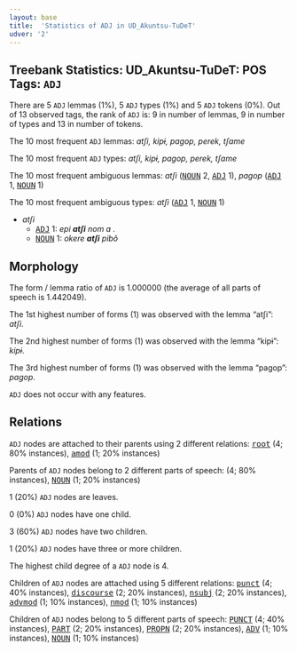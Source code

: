 ```yaml
---
layout: base
title:  'Statistics of ADJ in UD_Akuntsu-TuDeT'
udver: '2'
---
```


## Treebank Statistics: UD_Akuntsu-TuDeT: POS Tags: `ADJ`

There are 5 `ADJ` lemmas (1%), 5 `ADJ` types (1%) and 5 `ADJ` tokens (0%).
Out of 13 observed tags, the rank of `ADJ` is: 9 in number of lemmas, 9 in number of types and 13 in number of tokens.

The 10 most frequent `ADJ` lemmas: <em>atʃi, kipɨ, pagop, perek, tʃame</em>

The 10 most frequent `ADJ` types:  <em>atʃi, kipɨ, pagop, perek, tʃame</em>

The 10 most frequent ambiguous lemmas: <em>atʃi</em> (<tt><a href="aqz_tudet-pos-NOUN.html">NOUN</a></tt> 2, <tt><a href="aqz_tudet-pos-ADJ.html">ADJ</a></tt> 1), <em>pagop</em> (<tt><a href="aqz_tudet-pos-ADJ.html">ADJ</a></tt> 1, <tt><a href="aqz_tudet-pos-NOUN.html">NOUN</a></tt> 1)

The 10 most frequent ambiguous types:  <em>atʃi</em> (<tt><a href="aqz_tudet-pos-ADJ.html">ADJ</a></tt> 1, <tt><a href="aqz_tudet-pos-NOUN.html">NOUN</a></tt> 1)


* <em>atʃi</em>
  * <tt><a href="aqz_tudet-pos-ADJ.html">ADJ</a></tt> 1: <em>epi <b>atʃi</b> nom a .</em>
  * <tt><a href="aqz_tudet-pos-NOUN.html">NOUN</a></tt> 1: <em>okere <b>atʃi</b> pibõ</em>

## Morphology

The form / lemma ratio of `ADJ` is 1.000000 (the average of all parts of speech is 1.442049).

The 1st highest number of forms (1) was observed with the lemma “atʃi”: <em>atʃi</em>.

The 2nd highest number of forms (1) was observed with the lemma “kipɨ”: <em>kipɨ</em>.

The 3rd highest number of forms (1) was observed with the lemma “pagop”: <em>pagop</em>.

`ADJ` does not occur with any features.


## Relations

`ADJ` nodes are attached to their parents using 2 different relations: <tt><a href="aqz_tudet-dep-root.html">root</a></tt> (4; 80% instances), <tt><a href="aqz_tudet-dep-amod.html">amod</a></tt> (1; 20% instances)

Parents of `ADJ` nodes belong to 2 different parts of speech:  (4; 80% instances), <tt><a href="aqz_tudet-pos-NOUN.html">NOUN</a></tt> (1; 20% instances)

1 (20%) `ADJ` nodes are leaves.

0 (0%) `ADJ` nodes have one child.

3 (60%) `ADJ` nodes have two children.

1 (20%) `ADJ` nodes have three or more children.

The highest child degree of a `ADJ` node is 4.

Children of `ADJ` nodes are attached using 5 different relations: <tt><a href="aqz_tudet-dep-punct.html">punct</a></tt> (4; 40% instances), <tt><a href="aqz_tudet-dep-discourse.html">discourse</a></tt> (2; 20% instances), <tt><a href="aqz_tudet-dep-nsubj.html">nsubj</a></tt> (2; 20% instances), <tt><a href="aqz_tudet-dep-advmod.html">advmod</a></tt> (1; 10% instances), <tt><a href="aqz_tudet-dep-nmod.html">nmod</a></tt> (1; 10% instances)

Children of `ADJ` nodes belong to 5 different parts of speech: <tt><a href="aqz_tudet-pos-PUNCT.html">PUNCT</a></tt> (4; 40% instances), <tt><a href="aqz_tudet-pos-PART.html">PART</a></tt> (2; 20% instances), <tt><a href="aqz_tudet-pos-PROPN.html">PROPN</a></tt> (2; 20% instances), <tt><a href="aqz_tudet-pos-ADV.html">ADV</a></tt> (1; 10% instances), <tt><a href="aqz_tudet-pos-NOUN.html">NOUN</a></tt> (1; 10% instances)

